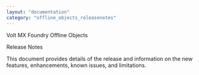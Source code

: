 ```yaml
---
layout: "documentation"
category: "offline_objects_releasenotes"
---
```

                    

Volt MX  Foundry Offline Objects

Release Notes

This document provides details of the release and information on the new features, enhancements, known issues, and limitations.


